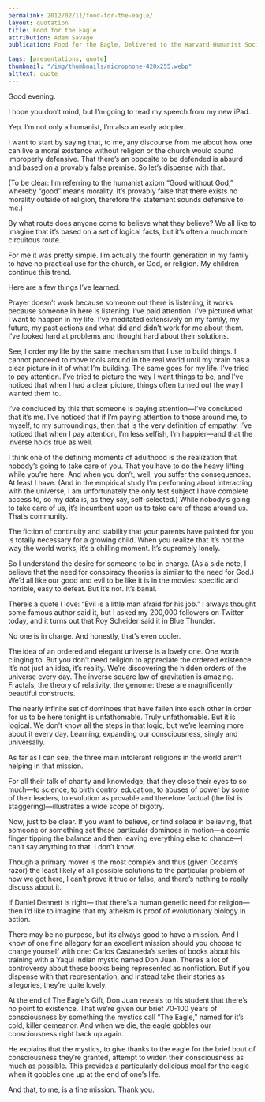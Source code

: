 ```yaml
---
permalink: 2012/02/11/food-for-the-eagle/
layout: quotation
title: Food for the Eagle
attribution: Adam Savage
publication: Food for the Eagle, Delivered to the Harvard Humanist Society, April 2010

tags: [presentations, quote]
thumbnail: "/img/thumbnails/microphone-420x255.webp"
alttext: quote
---
```


<p>Good evening.</p>

<p>I hope you don’t mind, but I’m going to read my speech from my new iPad.</p>

<p>Yep. I’m not only a humanist, I’m also an early adopter.</p>

<p>I want to start by saying that, to me, any discourse from me about how one can live a moral existence without religion 
or the church would sound improperly defensive. That there’s an opposite to be defended is absurd and based on a provably 
false premise. So let’s dispense with that.</p>

<p>(To be clear: I’m referring to the humanist axiom “Good without God,” whereby “good” means morality. It’s provably false 
that there exists no morality outside of religion, therefore the statement sounds defensive to me.)</p>

<p>By what route does anyone come to believe what they believe? We all like to imagine that it’s based on a set of logical 
facts, but it’s often a much more circuitous route.</p>

<p>For me it was pretty simple. I’m actually the fourth generation in my family to have no practical use for the church, or 
God, or religion. My children continue this trend.</p>

<p>Here are a few things I’ve learned.</p>

<p>Prayer doesn’t work because someone out there is listening, it works because someone in here is listening. I’ve paid attention. 
I’ve pictured what I want to happen in my life. I’ve meditated extensively on my family, my future, my past actions and what 
did and didn’t work for me about them. I’ve looked hard at problems and thought hard about their solutions.</p>

<p>See, I order my life by the same mechanism that I use to build things. I cannot proceed to move tools around in the real world 
until my brain has a clear picture in it of what I’m building. The same goes for my life. I’ve tried to pay attention. I’ve tried to 
picture the way I want things to be, and I’ve noticed that when I had a clear picture, things often turned out the way I wanted them to.</p>

<p>I’ve concluded by this that someone is paying attention—I’ve concluded that it’s me. I’ve noticed that if I’m paying attention to those 
around me, to myself, to my surroundings, then that is the very definition of empathy. I’ve noticed that when I pay attention, I’m less 
selfish, I’m happier—and that the inverse holds true as well.</p>

<p>I think one of the defining moments of adulthood is the realization that nobody’s going to take care of you. That you have to do the heavy 
lifting while you’re here. And when you don’t, well, you suffer the consequences. At least I have. (And in the empirical study I’m performing 
about interacting with the universe, I am unfortunately the only test subject I have complete access to, so my data is, as they say, 
self-selected.) While nobody’s going to take care of us, it’s incumbent upon us to take care of those around us. That’s community.</p>

<p>The fiction of continuity and stability that your parents have painted for you is totally necessary for a growing child. When you realize 
that it’s not the way the world works, it’s a chilling moment. It’s supremely lonely.</p>

<p>So I understand the desire for someone to be in charge. (As a side note, I believe that the need for conspiracy theories is similar to 
the need for God.) We’d all like our good and evil to be like it is in the movies: specific and horrible, easy to defeat. But it’s not. It’s banal.</p>

<p>There’s a quote I love: “Evil is a little man afraid for his job.” I always thought some famous author said it, but I asked my 200,000 
followers on Twitter today, and it turns out that Roy Scheider said it in Blue Thunder.</p>

<p>No one is in charge. And honestly, that’s even cooler.</p>

<p>The idea of an ordered and elegant universe is a lovely one. One worth clinging to. But you don’t need religion to appreciate the 
ordered existence. It’s not just an idea, it’s reality. We’re discovering the hidden orders of the universe every day. The inverse 
square law of gravitation is amazing. Fractals, the theory of relativity, the genome: these are magnificently beautiful constructs.</p>

<p>The nearly infinite set of dominoes that have fallen into each other in order for us to be here tonight is unfathomable. Truly 
unfathomable. But it is logical. We don’t know all the steps in that logic, but we’re learning more about it every day. Learning, 
expanding our consciousness, singly and universally.</p>

<p>As far as I can see, the three main intolerant religions in the world aren’t helping in that mission.</p>

<p>For all their talk of charity and knowledge, that they close their eyes to so much—to science, to birth control education, to 
abuses of power by some of their leaders, to evolution as provable and therefore factual (the list is staggering)—illustrates a wide scope of bigotry.</p>

<p>Now, just to be clear. If you want to believe, or find solace in believing, that someone or something set these particular dominoes 
in motion—a cosmic finger tipping the balance and then leaving everything else to chance—I can’t say anything to that. I don’t know.</p>

<p>Though a primary mover is the most complex and thus (given Occam’s razor) the least likely of all possible solutions to the particular problem of 
how we got here, I can’t prove it true or false, and there’s nothing to really discuss about it.</p>

<p>If Daniel Dennett is right— that there’s a human genetic need for religion— then I’d like to imagine that my atheism is proof of 
evolutionary biology in action.</p>

<p>There may be no purpose, but its always good to have a mission. And I know of one fine allegory for an excellent mission should you 
choose to charge yourself with one: Carlos Castaneda’s series of books about his training with a Yaqui indian mystic named Don Juan. There’s 
a lot of controversy about these books being represented as nonfiction. But if you dispense with that representation, and instead take 
their stories as allegories, they’re quite lovely.</p>

<p>At the end of The Eagle’s Gift, Don Juan reveals to his student that there’s no point to existence. That we’re given our brief 70-100 
years of consciousness by something the mystics call “The Eagle,” named for it’s cold, killer demeanor. And when we die, the eagle 
gobbles our consciousness right back up again.</p>

<p>He explains that the mystics, to give thanks to the eagle for the brief bout of consciousness they’re granted, attempt to widen their 
consciousness as much as possible. This provides a particularly delicious meal for the eagle when it gobbles one up at the end of one’s life.</p>

<p>And that, to me, is a fine mission. Thank you.</p>
